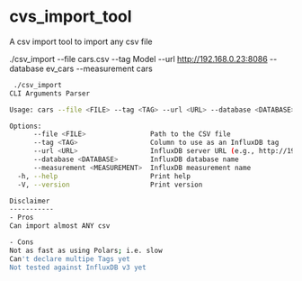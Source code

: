 # cvs_import_tool
A csv import tool to import any csv file

./csv_import --file cars.csv --tag Model --url http://192.168.0.23:8086 --database ev_cars --measurement cars

```bash
 ./csv_import
CLI Arguments Parser

Usage: cars --file <FILE> --tag <TAG> --url <URL> --database <DATABASE> --measurement <MEASUREMENT>

Options:
      --file <FILE>                Path to the CSV file
      --tag <TAG>                  Column to use as an InfluxDB tag
      --url <URL>                  InfluxDB server URL (e.g., http://192.168.0.23:8086)
      --database <DATABASE>        InfluxDB database name
      --measurement <MEASUREMENT>  InfluxDB measurement name
  -h, --help                       Print help
  -V, --version                    Print version

Disclaimer
-----------
- Pros
Can import almost ANY csv

- Cons
Not as fast as using Polars; i.e. slow
Can't declare multipe Tags yet
Not tested against InfluxDB v3 yet
